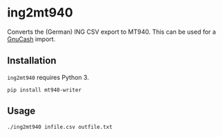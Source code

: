 # ing2mt940

Converts the (German) ING CSV export to MT940. This can be used for a [GnuCash](https://www.gnucash.org/) import.

## Installation

`ing2mt940` requires Python 3.


```
pip install mt940-writer
```

## Usage

```
./ing2mt940 infile.csv outfile.txt
```
